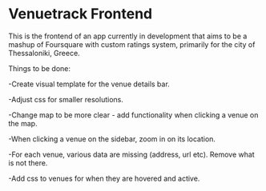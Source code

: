 # Venuetrack Frontend

This is the frontend of an app currently in development that aims to be a mashup of Foursquare with custom ratings system, primarily for the city of Thessaloniki, Greece.

Things to be done:

-Create visual template for the venue details bar.

-Adjust css for smaller resolutions.

-Change map to be more clear - add functionality when clicking a venue on the map.

-When clicking a venue on the sidebar, zoom in on its location.

-For each venue, various data are missing (address, url etc). Remove what is not there.

-Add css to venues for when they are hovered and active.